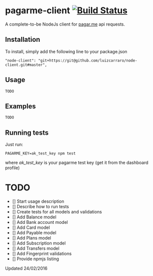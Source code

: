 # pagarme-client [![Build Status](https://travis-ci.org/luizcarraro/pagarme-client.svg?branch=master)](https://travis-ci.org/luizcarraro/pagarme-client)
A complete-to-be NodeJs client for [pagar.me](http://www.pagar.me) api requests.

## Installation

To install, simply add the following line to your package.json
	
	"node-client": "git+https://git@github.com/luizcarraro/node-client.git#master",

## Usage

	TODO

## Examples
	TODO
	
## Running tests
Just run:

	PAGARME_KEY=ak_test_key npm test

where *ak_test_key* is your pagarme test key (get it from the dashboard profile)

# TODO

- [] Start usage description
- [] Describe how to run tests
- [] Create tests for all models and validations
- [] Add Balance model
- [] Add Bank account model
- [] Add Card model
- [] Add Payable model
- [] Add Plans model
- [] Add Subscription model
- [] Add Transfers model
- [] Add Fingerprint validations
- [] Provide npmjs listing

Updated 24/02/2016